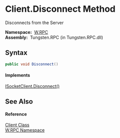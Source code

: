 Client.Disconnect Method
========================
  Disconnects from the Server

  **Namespace:**  [W.RPC][1]  
  **Assembly:**  Tungsten.RPC (in Tungsten.RPC.dll)

Syntax
------

```csharp
public void Disconnect()
```

#### Implements
[ISocketClient.Disconnect()][2]  


See Also
--------

#### Reference
[Client Class][3]  
[W.RPC Namespace][1]  

[1]: ../README.md
[2]: ../ISocketClient/Disconnect.md
[3]: README.md
[4]: ../../_icons/Help.png